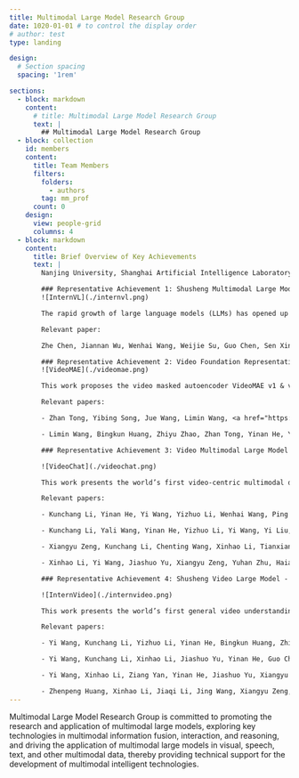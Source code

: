 ```yaml
---
title: Multimodal Large Model Research Group
date: 1020-01-01 # to control the display order
# author: test
type: landing

design:
  # Section spacing
  spacing: '1rem'

sections:
  - block: markdown
    content:
      # title: Multimodal Large Model Research Group
      text: |
        ## Multimodal Large Model Research Group
  - block: collection
    id: members
    content:
      title: Team Members
      filters:
        folders:
          - authors
        tag: mm_prof
      count: 0
    design:
      view: people-grid
      columns: 4
  - block: markdown
    content:
      title: Brief Overview of Key Achievements
      text: |
        Nanjing University, Shanghai Artificial Intelligence Laboratory, and other institutions have jointly developed a series of video large models and multimodal large models, achieving world-leading performance on visually-centered multimodal understanding tasks. The representative achievements are as follows:

        ### Representative Achievement 1: Shusheng Multimodal Large Model - InternVL Series
        ![InternVL](./internvl.png)

        The rapid growth of large language models (LLMs) has opened up countless possibilities for multimodal AGI systems. However, progress in visual and vision-language foundation models (which are also key components of multimodal AGI) has not kept pace with LLMs. In this work, we designed a large vision-language foundation model (InternVL) that extends the visual foundation model to 6 billion parameters and gradually aligns it with LLMs, using web-scale image-text data from various sources. The model can be widely applied to 32 general vision-language benchmarks and has achieved top performance on these benchmarks, including visual perception tasks (such as image-level or pixel-level recognition), vision-language tasks (such as zero-shot image/video classification, zero-shot image/video text retrieval), and linking with LLMs to create multimodal dialogue systems. It possesses powerful visual capabilities and can serve as an excellent alternative to ViT-22B.

        Relevant paper:

        Zhe Chen, Jiannan Wu, Wenhai Wang, Weijie Su, Guo Chen, Sen Xing, Muyan Zhong, Qinglong Zhang, Xizhou Zhu, Lewei Lu, Bin Li, Ping Luo, Tong Lu, Yu Qiao, Jifeng Dai, <a href="https://openaccess.thecvf.com/content/CVPR2024/papers/Chen_InternVL_Scaling_up_Vision_Foundation_Models_and_Aligning_for_Generic_CVPR_2024_paper.pdf" target="_blank">InternVL: Scaling up Vision Foundation Models and Aligning for Generic Visual-Linguistic Tasks</a>, in CVPR 2024.

        ### Representative Achievement 2: Video Foundation Representation Model - VideoMAE Series
        ![VideoMAE](./videomae.png)

        This work proposes the video masked autoencoder VideoMAE v1 & v2, successfully training the first video Transformer model with 1 billion parameters and breaking through the performance bottleneck of self-supervised video representation learning. The VideoMAE series has been cited over 1500 times and has become a benchmark method in the field of self-supervised video learning. It has been extended by institutions such as Oxford University, Microsoft, Google, Meta, and others, and became the first video Transformer model included by the open-source community Hugging Face, with global downloads exceeding 3.2 million, ranking first in Hugging Face's video recognition model downloads.

        Relevant papers:

        - Zhan Tong, Yibing Song, Jue Wang, Limin Wang, <a href="https://proceedings.neurips.cc/paper_files/paper/2022/file/416f9cb3276121c42eebb86352a4354a-Paper-Conference.pdf" target="_blank">VideoMAE: Masked Autoencoders are Data-Efficient Learners for Self-Supervised Video Pre-Training</a>, in NeurIPS 2022.

        - Limin Wang, Bingkun Huang, Zhiyu Zhao, Zhan Tong, Yinan He, Yi Wang, Yali Wang, Yu Qiao, <a href="https://openaccess.thecvf.com/content/CVPR2023/papers/Wang_VideoMAE_V2_Scaling_Video_Masked_Autoencoders_With_Dual_Masking_CVPR_2023_paper.pdf" target="_blank">VideoMAE V2: Scaling Video Masked Autoencoders with Dual Masking</a>, in CVPR 2023.

        ### Representative Achievement 3: Video Multimodal Large Model - VideoChat Series

        ![VideoChat](./videochat.png)

        This work presents the world’s first video-centric multimodal dialogue large model, VideoChat, which establishes dialogue-driven general video understanding capabilities and achieves leading performance on important multimodal video understanding datasets. VideoChat-related technologies have been applied in the development of Kuaishou Keling large model, with over 3000 GitHub stars. Recently, the VideoChat-Online and VideoChat-Flash versions have been introduced, further enhancing VideoChat’s comprehensive performance through improved interaction and efficient long-term modeling.

        Relevant papers:

        - Kunchang Li, Yinan He, Yi Wang, Yizhuo Li, Wenhai Wang, Ping Luo, Yali Wang, Limin Wang, Yu Qiao, <a href="https://arxiv.org/pdf/2305.06355" target="_blank">VideoChat: Chat-Centric Video Understanding</a>, arXiv:2305.06355

        - Kunchang Li, Yali Wang, Yinan He, Yizhuo Li, Yi Wang, Yi Liu, Zun Wang, Jilan Xu, Guo Chen, Ping Luo, Limin Wang, Yu Qiao, <a href="https://openaccess.thecvf.com/content/CVPR2024/papers/Li_MVBench_A_Comprehensive_Multi-modal_Video_Understanding_Benchmark_CVPR_2024_paper.pdf" target="_blank">MVBench: A Comprehensive Multi-modal Video Understanding Benchmark</a>, in CVPR 2024.

        - Xiangyu Zeng, Kunchang Li, Chenting Wang, Xinhao Li, Tianxiang Jiang, Ziang Yan, Songze Li, Yansong Shi, Zhengrong Yue, Yi Wang, Yali Wang, Yu Qiao, Limin Wang, <a href="https://arxiv.org/pdf/2410.19702" target="_blank">TimeSuite: Improving MLLMs for Long Video Understanding via Grounded Tuning</a>, in ICLR 2025

        - Xinhao Li, Yi Wang, Jiashuo Yu, Xiangyu Zeng, Yuhan Zhu, Haian Huang, Jianfei Gao, Kunchang Li, Yinan He, Chenting Wang, Yu Qiao, Yali Wang, Limin Wang, <a href="https://arxiv.org/pdf/2501.00574" target="_blank">VideoChat-Flash: Hierarchical Compression for Long-Context Video Modeling</a>, arXiv:2501.00574

        ### Representative Achievement 4: Shusheng Video Large Model - InternVideo Series

        ![InternVideo](./internvideo.png)

        This work presents the world’s first general video understanding large model, InternVideo: In 2022, the video foundation representation version InternVideo 1.0 was released, achieving world-leading performance in key tasks such as video basic perception, video spatiotemporal parsing, and video action recognition; in 2024, the multimodal video understanding version InternVideo 2.0 was released, achieving leading performance on more than 60 video understanding tasks, including recognition retrieval, open-domain question answering, and high-level reasoning; in 2025, the deep video spatiotemporal understanding version InternVideo 2.5 was released, achieving significant performance improvements in video understanding span and granularity, with the model’s “memory” enhanced by 6 times compared to its predecessor.

        Relevant papers:

        - Yi Wang, Kunchang Li, Yizhuo Li, Yinan He, Bingkun Huang, Zhiyu Zhao, Hongjie Zhang, Jilan Xu, Yi Liu, Zun Wang, Sen Xing, Guo Chen, Junting Pan, Jiashuo Yu, Yali Wang, Limin Wang, Yu Qiao, <a href="https://arxiv.org/pdf/2212.03191" target="_blank">InternVideo: General Video Foundation Models via Generative and Discriminative Learning</a>, arXiv:2212.03191

        - Yi Wang, Kunchang Li, Xinhao Li, Jiashuo Yu, Yinan He, Guo Chen, Baoqi Pei, Rongkun Zheng, Jilan Xu, Zun Wang, Yansong Shi, Tianxiang Jiang, Songze Li, Hongjie Zhang, Yifei Huang, Yu Qiao, Yali Wang, Limin Wang, <a href="https://arxiv.org/pdf/2403.15377" target="_blank">InternVideo2: Scaling Video Foundation Models for Multimodal Video Understanding</a>, in ECCV 2024.

        - Yi Wang, Xinhao Li, Ziang Yan, Yinan He, Jiashuo Yu, Xiangyu Zeng, Chenting Wang, Changlian Ma, Haian Huang, Jianfei Gao, Min Dou, Kai Chen, Wenhai Wang, Yu Qiao, Yali Wang, Limin Wang, <a href="https://arxiv.org/pdf/2501.12386" target="_blank">InternVideo2. 5: Empowering Video MLLMs with Long and Rich Context Modeling</a>, arXiv:2501.12386  

        - Zhenpeng Huang, Xinhao Li, Jiaqi Li, Jing Wang, Xiangyu Zeng, Cheng Liang, Tao Wu, Xi Chen, Liang Li, Limin Wang, <a href="https://arxiv.org/abs/2501.00584" target="_blank">Online Video Understanding: A Comprehensive Benchmark and Memory-Augmented Method</a>, in CVPR 2025.
---
```


Multimodal Large Model Research Group is committed to promoting the research and application of multimodal large models, exploring key technologies in multimodal information fusion, interaction, and reasoning, and driving the application of multimodal large models in visual, speech, text, and other multimodal data, thereby providing technical support for the development of multimodal intelligent technologies.
